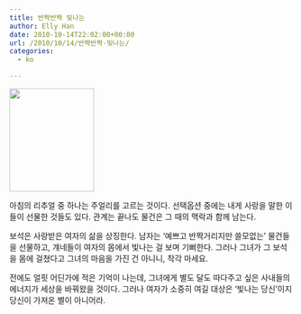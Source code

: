```yaml
---
title: 반짝반짝 빛나는
author: Elly Han
date: 2010-10-14T22:02:00+00:00
url: /2010/10/14/반짝반짝-빛나는/
categories:
  - ko

---
```

<img style="float:none;margin-left:auto;margin-right:auto;" src="https://i2.wp.com/latimesblogs.latimes.com/photos/uncategorized/2008/02/28/tiffany.jpg?resize=150%2C183" width="150" height="183"  data-recalc-dims="1" />

아침의 리추얼 중 하나는 주얼리를 고르는 것이다. 선택옵션 중에는 내게 사랑을 말한 이들이 선물한 것들도 있다. 관계는 끝나도 물건은 그 때의 맥락과 함께 남는다. 

보석은 사랑받은 여자의 삶을 상징한다. 남자는 ‘예쁘고 반짝거리지만 쓸모없는’ 물건들을 선물하고, 걔네들이 여자의 몸에서 빛나는 걸 보며 기뻐한다. 그러나 그녀가 그 보석을 몸에 걸쳤다고 그녀의 마음을 가진 건 아니니, 착각 마세요.

전에도 얼핏 어딘가에 적은 기억이 나는데, 그녀에게 별도 달도 따다주고 싶은 사내들의 에너지가 세상을 바꿔왔을 것이다. 그러나 여자가 소중히 여길 대상은 ‘빛나는 당신&#8217;이지 당신이 가져온 별이 아니어라.